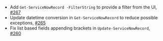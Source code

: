 - Add `Get-ServiceNowRecord -FilterString` to provide a filter from the UI, [#267](https://github.com/Snow-Shell/servicenow-powershell/issues/267)
- Update datetime conversion in `Get-ServiceNowRecord` to reduce possible exceptions, [#265](https://github.com/Snow-Shell/servicenow-powershell/issues/265)
- Fix list based fields appending brackets in `Update-ServiceNowRecord`, [#260](https://github.com/Snow-Shell/servicenow-powershell/issues/260)

